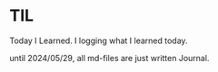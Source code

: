# TIL
Today I Learned.
I logging what I learned today.

until 2024/05/29, all md-files are just written Journal.
